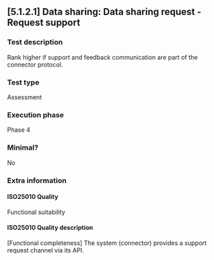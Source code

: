 
## [5.1.2.1] Data sharing: Data sharing request - Request support
 
### Test description
Rank higher if support and feedback communication are part of the connector protocol.
 
### Test type
Assessment
 
### Execution phase
Phase 4
 
### Minimal?
No
 
### Extra information
#### ISO25010 Quality
Functional suitability
#### ISO25010 Quality description
[Functional completeness] The system (connector) provides a support request channel via its API.
    